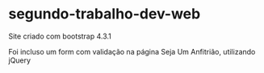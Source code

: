 # segundo-trabalho-dev-web

<p>Site criado com bootstrap 4.3.1</p>

<p>Foi incluso um form com validação na página Seja Um Anfitrião, utilizando jQuery</p>
